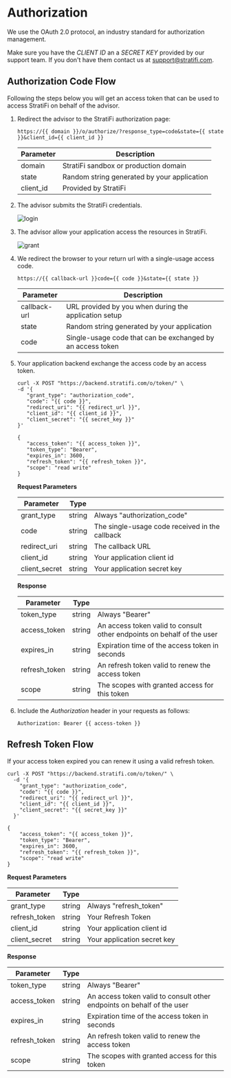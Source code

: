 # Authorization

We use the OAuth 2.0 protocol, an industry standard for authorization management.

Make sure you have the _CLIENT ID_ an a _SECRET KEY_ provided by our support team. If you don't have them contact us at <a class="link-primary" href="mailto:info@stratifi.com">support@stratifi.com</a>.

## Authorization Code Flow

Following the steps below you will get an access token that can be used to access StratiFi on behalf of the advisor.

1. Redirect the advisor to the StratiFi authorization page:

   `https://{{ domain }}/o/authorize/?response_type=code&state={{ state }}&client_id={{ client_id }}`

   | Parameter | Description                                 |
   | --------- | ------------------------------------------- |
   | domain    | StratiFi sandbox or production domain       |
   | state     | Random string generated by your application |
   | client_id | Provided by StratiFi                        |

2. The advisor submits the StratiFi credentials.

   ![login](https://s3.amazonaws.com/api.stratifi.com/login.2.png "Login")

3. The advisor allow your application access the resources in StratiFi.

   ![grant](https://s3.amazonaws.com/api.stratifi.com/grant.2.png "Grant")

4. We redirect the browser to your return url with a single-usage access code.

   `https://{{ callback-url }}code={{ code }}&state={{ state }}`

   | Parameter    | Description                                                |
   | ------------ | ---------------------------------------------------------- |
   | callback-url | URL provided by you when during the application setup      |
   | state        | Random string generated by your application                |
   | code         | Single-usage code that can be exchanged by an access token |

5. Your application backend exchange the access code by an access token.

   ```shell
   curl -X POST "https://backend.stratifi.com/o/token/" \
   -d '{
      "grant_type": "authorization_code",
      "code": "{{ code }}",
      "redirect_uri": "{{ redirect_url }}",
      "client_id": "{{ client_id }}",
      "client_secret": "{{ secret_key }}"
   }'

   {
      "access_token": "{{ access_token }}",
      "token_type": "Bearer",
      "expires_in": 3600,
      "refresh_token": "{{ refresh_token }}",
      "scope": "read write"
   }
   ```

   **Request Parameters**

   | Parameter     | Type   |                                                |
   | ------------- | ------ | ---------------------------------------------- |
   | grant_type    | string | Always "authorization_code"                    |
   | code          | string | The single-usage code received in the callback |
   | redirect_uri  | string | The callback URL                               |
   | client_id     | string | Your application client id                     |
   | client_secret | string | Your application secret key                    |

   **Response**

   | Parameter     | Type   |                                                                        |
   | ------------- | ------ | ---------------------------------------------------------------------- |
   | token_type    | string | Always "Bearer"                                                        |
   | access_token  | string | An access token valid to consult other endpoints on behalf of the user |
   | expires_in    | string | Expiration time of the access token in seconds                         |
   | refresh_token | string | An refresh token valid to renew the access token                       |
   | scope         | string | The scopes with granted access for this token                          |

6. Include the _Authorization_ header in your requests as follows:

   `Authorization: Bearer {{ access-token }}`

## Refresh Token Flow

If your access token expired you can renew it using a valid refresh token.

```shell
curl -X POST "https://backend.stratifi.com/o/token/" \
  -d '{
    "grant_type": "authorization_code",
    "code": "{{ code }}",
    "redirect_uri": "{{ redirect_url }}",
    "client_id": "{{ client_id }}",
    "client_secret": "{{ secret_key }}"
  }'

{
    "access_token": "{{ access_token }}",
    "token_type": "Bearer",
    "expires_in": 3600,
    "refresh_token": "{{ refresh_token }}",
    "scope": "read write"
}
```

**Request Parameters**

| Parameter     | Type   |                             |
| ------------- | ------ | --------------------------- |
| grant_type    | string | Always "refresh_token"      |
| refresh_token | string | Your Refresh Token          |
| client_id     | string | Your application client id  |
| client_secret | string | Your application secret key |

**Response**

| Parameter     | Type   |                                                                        |
| ------------- | ------ | ---------------------------------------------------------------------- |
| token_type    | string | Always "Bearer"                                                        |
| access_token  | string | An access token valid to consult other endpoints on behalf of the user |
| expires_in    | string | Expiration time of the access token in seconds                         |
| refresh_token | string | An refresh token valid to renew the access token                       |
| scope         | string | The scopes with granted access for this token                          |
